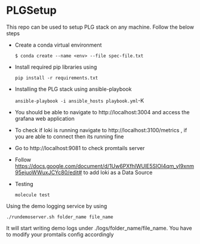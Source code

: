 # PLGSetup

This repo can be used to setup PLG stack on any machine. Follow the below steps 

- Create a conda virtual environment 

  `$ conda create --name <env> --file spec-file.txt`
  
- Install required pip libraries using

  `pip install -r requirements.txt`
  
- Installing the PLG stack using ansible-playbook

  `ansible-playbook -i ansible_hosts playbook.yml`-K

- You should be able to navigate to http://localhost:3004 and access the grafana web application

- To check if loki is running navigate to http://localhost:3100/metrics , if you are able to connect then its running fine

- Go to http://localhost:9081 to check promtails server

- Follow https://docs.google.com/document/d/1Uw6PXfhlWUlE5SIOI4qm_yI9xnm95ejuoWWuxJCYc80/edit# to add loki as a Data Source

- Testing

  `molecule test`

Using the demo logging service by using 

`./rundemoserver.sh folder_name file_name`

It will start writing demo logs under ./logs/folder_name/file_name. You have to modify your promtails config accordingly
